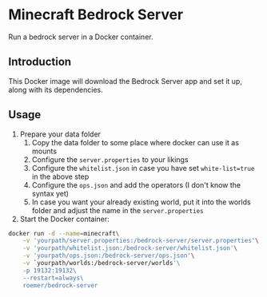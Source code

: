 # Minecraft Bedrock Server
Run a bedrock server in a Docker container.

## Introduction
This Docker image will download the Bedrock Server app and set it up, along with its dependencies.

## Usage
1. Prepare your data folder
    1. Copy the data folder to some place where docker can use it as mounts
    2. Configure the `server.properties` to your likings
    3. Configure the `whitelist.json` in case you have set `white-list=true` in the above step
    4. Configure the `ops.json` and add the operators (I don't know the syntax yet)
    5. In case you want your already existing world, put it into the worlds folder and adjust the name in the `server.properties`
2. Start the Docker container:
```bash
docker run -d --name=minecraft\
    -v 'yourpath/server.properties:/bedrock-server/server.properties'\
    -v 'yourpath/whitelist.json:/bedrock-server/whitelist.json'\
    -v 'yourpath/ops.json:/bedrock-server/ops.json'\
    -v `yourpath/worlds:/bedrock-server/worlds'\
    -p 19132:19132\
    --restart=always\
    roemer/bedrock-server
```
